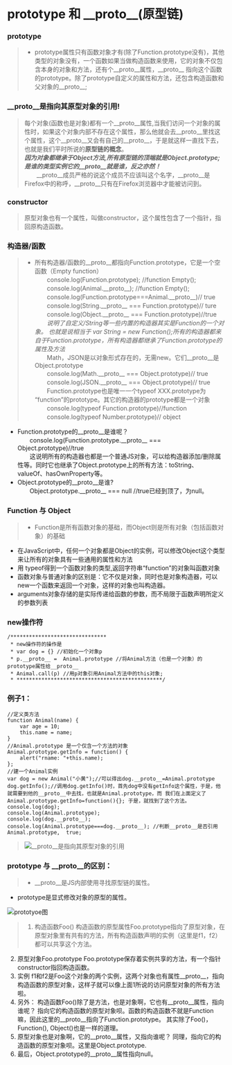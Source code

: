 # prototype 和 \_\_proto\_\_(原型链)

### prototype
> * prototype属性只有函数对象才有(除了Function.prototype没有)，其他类型的对象没有，一个函数如果当做构造函数来使用，它的对象不仅包含本身的对象和方法，还有个\_\_proto\_\_属性，\_\_proto\_\_ 指向这个函数的prototype。除了prototype自定义的属性和方法，还包含构造函数和父对象的\_\_proto\_\_;

### \_\_proto\_\_是指向其原型对象的引用!  
> 每个对象(函数也是对象)都有一个\_\_proto\_\_属性,当我们访问一个对象的属性时，如果这个对象内部不存在这个属性，那么他就会去\_\_proto\_\_里找这个属性，这个\_\_proto\_\_又会有自己的\_\_proto\_\_，于是就这样一直找下去，也就是我们平时所说的**原型链的概念**。  
 ***因为对象都继承于Object方法,所有原型链的顶端就是Object.prototype;***  
 ***是谁的类型实例它的\_\_proto\_\_就是谁，反之亦然！***  
　　\_\_proto\_\_成员严格的说这个成员不应该叫这个名字，\_\_proto\_\_是Firefox中的称呼，\_\_proto\_\_只有在Firefox浏览器中才能被访问到。
### constructor
> 原型对象也有一个属性，叫做constructor，这个属性包含了一个指针，指回原构造函数。

### 构造器/函数
> * 所有构造器/函数的\_\_proto\_\_都指向Function.prototype，它是一个空函数（Empty function）  
　　console.log(Function.prototype);  //function Empty();  
　　console.log(Animal.\_\_proto\_\_);    //function Empty();  
　　console.log(Function.prototype===Animal.\_\_proto\_\_)// true  
　　console.log(String.\_\_proto\_\_ === Function.prototype)// ture  
　　console.log(Object.\_\_proto\_\_ === Function.prototype)//true  
　　*说明了自定义/String等一些内置的构造器其实是Function的一个对象。 也就是说相当于 var String = new Function();所有的构造器都来自于Function.prototype，所有构造器都继承了Function.prototype的属性及方法*  
　　Math，JSON是以对象形式存在的，无需new。它们\_\_proto\_\_是Object.prototype  
　　console.log(Math.\_\_proto\_\_ === Object.prototype)// true  
　　console.log(JSON.\_\_proto\_\_ === Object.prototype)// true  
　　Function.prototype也是唯一一个typeof XXX.prototype为 “function”的prototype。其它的构造器的prototype都是一个对象  
　　console.log(typeof Function.prototype)//function  
　　console.log(typeof Number.prototype)// object  
* Function.prototype的\_\_proto\_\_是谁呢？  
　　console.log(Function.prototype.\_\_proto\_\_ === Object.prototype)//true  
　　这说明所有的构造器也都是一个普通JS对象，可以给构造器添加/删除属性等。同时它也继承了Object.prototype上的所有方法：toString、valueOf、hasOwnProperty等。
* Object.prototype的\_\_proto\_\_是谁?  
　　Object.prototype.\_\_proto\_\_ === null //true已经到顶了，为null。  

### Function 与 Object 
> * Function是所有函数对象的基础，而Object则是所有对象（包括函数对象）的基础
* 在JavaScript中，任何一个对象都是Object的实例，可以修改Object这个类型来让所有的对象具有一些通用的属性和方法
* 用 typeof得到一个函数对象的类型,返回字符串“function”的对象叫函数对象
* 函数对象与普通对象的区别是：它不仅是对象，同时也是对象构造器，可以new一个函数来返回一个对象，这样的对象也叫构造器。
* arguments对象存储的是实际传递给函数的参数，而不局限于函数声明所定义的参数列表
 
 
### new操作符

    /*******************************
     * new操作符的操作是
     * var dog = {} //初始化一个对象p
     * p.__proto__ =  Animal.prototype //将Animal方法（也是一个对象）的prototype属性给__proto__
     * Animal.call(p) //用p对象引用Animal方法中的this对象;
     * ***********************************************/
### 例子1：
    //定义类方法
    function Animal(name) {
        var age = 10;
        this.name = name;
    }
    //Animal.prototype 是一个仅含一个方法的对象
    Animal.prototype.getInfo = function() {
        alert("rname: "+this.name);
    };
    //建一个Animal实例
    var dog = new Animal("小黄");//可以得出dog.__proto__=Animal.prototype
    dog.getInfo();//调用dog.getInfo()时，首先dog中没有getInfo这个属性，于是，他就需要到他的__proto__中去找，也就是Animal.prototype，而 我们在上面定义了Animal.prototype.getInfo=function(){}; 于是，就找到了这个方法。
    console.log(dog);
    console.log(Animal.prototype);
    console.log(dog.__proto__);
    console.log(Animal.prototype===dog.__proto__); //判断__proto__是否引用 Animal.prototype,  true;

> ![\_\_proto\_\_是指向其原型对象的引用][1]

### prototype 与 \_\_proto\_\_的区别：
> * \_\_proto\_\_是JS内部使用寻找原型链的属性。 
* prototype是显式修改对象的原型的属性。 

![prototyoe图][2]
> 1. 构造函数Foo()
构造函数的原型属性Foo.prototype指向了原型对象，在原型对象里有共有的方法，所有构造函数声明的实例（这里是f1，f2）都可以共享这个方法。
2. 原型对象Foo.prototype
Foo.prototype保存着实例共享的方法，有一个指针constructor指回构造函数。
3. 实例
f1和f2是Foo这个对象的两个实例，这两个对象也有属性__proto__，指向构造函数的原型对象，这样子就可以像上面1所说的访问原型对象的所有方法啦。
4. 另外：
构造函数Foo()除了是方法，也是对象啊，它也有__proto__属性，指向谁呢？
指向它的构造函数的原型对象呗。函数的构造函数不就是Function嘛，因此这里的__proto__指向了Function.prototype。
其实除了Foo()，Function(), Object()也是一样的道理。
5. 原型对象也是对象啊，它的__proto__属性，又指向谁呢？
同理，指向它的构造函数的原型对象呗。这里是Object.prototype.
6. 最后，Object.prototype的__proto__属性指向null。



[1]: https://github.com/lm-JS/js-propotype-this-new-apply-call/blob/master/prototype/i.png
[2]: https://github.com/lm-JS/js-propotype-this-new-apply-call/blob/master/e83bca5f1d1e6bf359d1f75727968c11_b.jpg
[3]: https://github.com/lm-JS/js-propotype-this-new-apply-call/blob/master/prototype/iii.png
